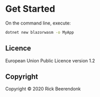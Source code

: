 # Get Started

On the command line, execute:

```zsh
dotnet new blazorwasm -o MyApp
```

## Licence

European Union Public Licence version 1.2

## Copyright

Copyright © 2020 Rick Beerendonk
